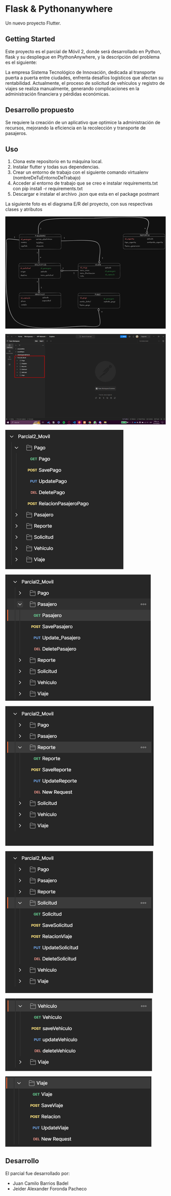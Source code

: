 # Flask & Pythonanywhere

Un nuevo proyecto Flutter.

## Getting Started

Este proyecto es el parcial de Móvil 2, donde será desarrollado en Python, flask y su despliegue en PtythonAnywhere, y la descripción del problema es el siguiente: 

La empresa Sistema Tecnológico de Innovación, dedicada al transporte puerta a puerta entre ciudades, enfrenta desafíos logísticos que afectan su rentabilidad. Actualmente, el proceso de solicitud de vehículos y registro de viajes se realiza manualmente, generando complicaciones en la administración financiera y pérdidas económicas.

## Desarrollo propuesto 

Se requiere la creación de un aplicativo que optimice la administración de recursos, mejorando la eficiencia en la recolección y transporte de pasajeros.

## Uso

1. Clona este repositorio en tu máquina local.
2. Instalar flutter y todas sus dependencias.
3. Crear un entorno de trabajo con el siguiente comando virtualenv (nombreDeTuEntornoDeTrabajo)
4. Acceder al entorno de trabajo que se creo e instalar requirements.txt con pip install -r requirements.txt
5. Descargar e instalar el archivo .json que esta en el package  postmant

La siguiente foto es el diagrama E/R del proyecto, con sus respectivas clases y atributos

![E/R](diagrama/diagrama_entidad_relacion.png)

![Postmant](image.png)

![Metodos clase Pago](image-1.png)

![Metodos clase Pasajero](image-2.png)

![Metodos clase Reporte](image-3.png)

![Metodos clase Solicitud](image-4.png)

![Metodos clase Vehiculo](image-5.png)

![Metodos clase Viaje](image-6.png)

## Desarrollo 
El parcial fue desarrollado por:

* Juan Camilo Barrios Badel
* Jeider Alexander Foronda Pacheco
